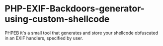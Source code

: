 PHP-EXIF-Backdoors-generator-using-custom-shellcode
===================================================

PHPEB it's a small tool that generates and store your shellcode obfuscated in an EXIF handlers, specified by user. 
